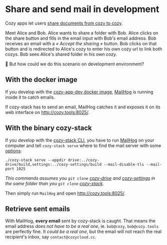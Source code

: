# Share and send mail in development

Cozy apps let users [share documents from cozy to cozy](https://cozy.github.io/cozy-stack/sharing.html#cozy-to-cozy-sharing).

Meet Alice and Bob.
Alice wants to share a folder with Bob.
Alice clicks on the share button and fills in the email input with Bob's email address.
Bob receives an email with a _« Accept the sharing »_ button.
Bob clicks on that button and is redirected to Alice's cozy to enter his own cozy url to link both cozys.
Bob sees Alice's shared folder in his own cozy.

🤔 But how could we do this scenario on development environment?

## With the docker image

If you develop with the [cozy-app-dev docker image](https://cozy.github.io/cozy-stack/client-app-dev.html#with-docker), [MailHog](https://github.com/mailhog/MailHog) is running inside it to catch emails.

If cozy-stack has to send an email, MailHog catches it and exposes it on its web interface on http://cozy.tools:8025/.

## With the binary cozy-stack

If you develop with the [cozy-stack CLI](https://cozy.github.io/cozy-stack/cli/cozy-stack.html), you have to run [MailHog](https://github.com/mailhog/MailHog) on your computer and tell `cozy-stack serve` where to find the mail server with some [options](https://cozy.github.io/cozy-stack/cli/cozy-stack_serve.html#options):

```
./cozy-stack serve --appdir drive:../cozy-drive/build,settings:../cozy-settings/build --mail-disable-tls --mail-port 1025
```

_This commands assumes you `git clone` [cozy-drive](https://github.com/cozy/cozy-drive) and [cozy-settings](https://github.com/cozy/cozy-settings) in the same folder than you `git clone` [cozy-stack](https://github.com/cozy/cozy-stack)._

Then simply run `MailHog` and open http://cozy.tools:8025/.

## Retrieve sent emails

With MailHog, **every email** sent by cozy-stack is caught. That means the email address *does not have to be a real one*, ie. `bob@cozy`, `bob@cozy.tools` are perfectly fine. It *could be a real one*, but the email will not reach the real recipient's inbox, say `contact@cozycloud.cc`.
